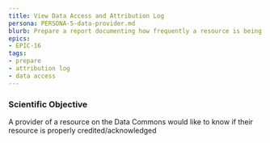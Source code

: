 ```yaml
---
title: View Data Access and Attribution Log
persona: PERSONA-5-data-provider.md
blurb: Prepare a report documenting how frequently a resource is being used by consumers in the community.
epics:
- EPIC-16
tags:
- prepare
- attribution log
- data access
---
```

### Scientific Objective

A provider of a resource on the Data Commons would like to know if their resource is properly credited/acknowledged